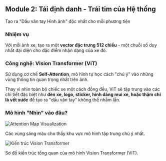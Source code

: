 <!--
  Bố cục slide này được thiết kế để trực quan hóa khái niệm "Attention".
  - Phần trên giải thích nhiệm vụ và công nghệ.
  - Phần dưới là showcase các hình ảnh Attention Map, là bằng chứng trực quan mạnh mẽ nhất.
-->
<section 
  data-background-image="/images/backgrounds/agenda-bg.png" 
  data-background-opacity="1"
  class="h-full"
>
  <div class="w-full h-full flex flex-col justify-center items-center text-white drop-shadow-xl">
    <h2 class="text-5xl md:text-6xl text-center font-extrabold tracking-tight text-tech-highlight/90 bg-black/80 px-8 py-6 rounded-2xl">
      Module 2: Tái định danh - <strong class="text-tech-highlight">Trái tim của Hệ thống</strong>
    </h2>
    <p class="text-2xl md:text-3xl mt-6 mb-14 text-center font-semibold bg-black/60 px-6 py-4 rounded-xl text-white">
      Tạo ra "Dấu vân tay Hình ảnh" độc nhất cho mỗi phương tiện
    </p>
    <div class="grid grid-cols-1 md:grid-cols-2 gap-10 w-full max-w-7xl mx-auto">
      <!-- CỘT TRÁI: GIẢI THÍCH NGUYÊN LÝ -->
      <div class="flex flex-col justify-center space-y-10 text-2xl md:text-3xl">
        <div class="fragment" data-fragment-index="1">
          <h3 class="text-3xl md:text-4xl text-tech-highlight mb-4 font-bold bg-black/70 px-4 py-3 rounded-xl">Nhiệm vụ</h3>
          <p class="bg-black/50 px-4 py-3 rounded-lg text-white font-medium">
            Với mỗi ảnh xe, tạo ra một <strong class="text-white">vector đặc trưng 512 chiều</strong> - một chuỗi số duy nhất đại diện cho đặc điểm nhận dạng của xe đó.
          </p>
        </div>
        <div class="fragment" data-fragment-index="2">
          <h3 class="text-3xl md:text-4xl text-tech-highlight mb-4 font-bold bg-black/70 px-4 py-3 rounded-xl">Công nghệ: Vision Transformer (ViT)</h3>
          <p class="bg-black/50 px-4 py-3 rounded-lg text-white font-medium">
            Sử dụng cơ chế <strong class="text-white">Self-Attention</strong>, mô hình tự học cách "chú ý" vào những vùng thông tin quan trọng nhất trên ảnh.
          </p>
        </div>
        <div class="fragment bg-black/80 p-8 rounded-xl border border-white/20">
          <p class="text-xl md:text-2xl text-white font-normal">
            Thay vì nhìn toàn bộ chiếc xe một cách đồng đều, ViT sẽ tập trung vào các chi tiết đặc biệt như <strong class="text-tech-highlight">đèn xe, logo, sticker, hình dáng mui xe, hoặc thậm chí là vết xước</strong> để tạo ra "dấu vân tay" không thể nhầm lẫn.
          </p>
        </div>
      </div>
      <!-- CỘT PHẢI: MINH HỌA ATTENTION MAP -->
      <div class="fragment flex flex-col items-center" data-fragment-index="4">
        <h3 class="text-3xl md:text-4xl text-tech-highlight text-center mb-6 font-bold bg-black/70 px-4 py-3 rounded-xl">Mô hình "Nhìn" vào đâu?</h3>
        <div class="bg-white/20 p-6 rounded-xl">
          <img src="images/attention-map-showcase.png" alt="Attention Map Visualization" class="rounded-lg shadow-2xl w-full max-w-md"/>
        </div>
        <p class="text-center text-base italic text-white mt-3 bg-black/50 px-3 py-2 rounded-lg">
          Các vùng sáng màu cho thấy khu vực mô hình tập trung chú ý nhất.
        </p>
        <div class="bg-white/20 p-6 rounded-xl mt-8">
          <img src="images/model-vit.png" alt="Kiến trúc Vision Transformer" class="rounded-lg shadow-2xl w-full max-w-md"/>
        </div>
        <p class="text-center text-base italic text-white mt-3 bg-black/50 px-3 py-2 rounded-lg">
          Sơ đồ kiến trúc tổng quan của mô hình Vision Transformer (ViT).
        </p>
      </div>
    </div>
  </div>
</section>

